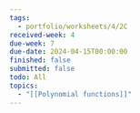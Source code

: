 ```yaml
---
tags:
  - portfolio/worksheets/4/2C
received-week: 4
due-week: 7
due-date: 2024-04-15T00:00:00
finished: false
submitted: false
todo: All
topics:
  - "[[Polynomial functions]]"
---
```

